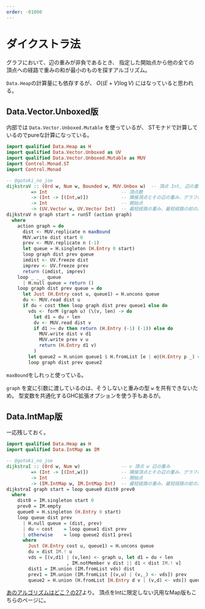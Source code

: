 ```yaml
---
order: -01000
---
```

# ダイクストラ法

グラフにおいて、辺の重みが非負であるとき、
指定した開始点から他の全ての頂点への経路で重みの和が最小のものを探すアルゴリズム。

`Data.Heap`の計算量にも依存するが、
$O((E+V)\log V)$ にはなっていると思われる。

## Data.Vector.Unboxed版

内部では `Data.Vector.Unboxed.Mutable` を使っているが、
STモナドで計算しているのでpureな計算になっている。

```haskell
import qualified Data.Heap as H
import qualified Data.Vector.Unboxed as UV
import qualified Data.Vector.Unboxed.Mutable as MUV
import Control.Monad.ST
import Control.Monad

-- @gotoki_no_joe
dijkstraV :: (Ord w, Num w, Bounded w, MUV.Unbox w)  -- 頂点 Int, 辺の重み w
         => Int                           -- 頂点数
         -> (Int -> [(Int,w)])            -- 隣接頂点とその辺の重み、グラフの情報
         -> Int                           -- 開始点
         -> (UV.Vector w, UV.Vector Int)  -- 最短経路の重み、最短経路の前の頂点 (routeに渡すもの)
dijkstraV n graph start = runST (action graph)
  where
    action graph = do
      dist <- MUV.replicate n maxBound
      MUV.write dist start 0
      prev <- MUV.replicate n (-1)
      let queue = H.singleton (H.Entry 0 start)
      loop graph dist prev queue
      imdist <- UV.freeze dist
      imprev <- UV.freeze prev
      return (imdist, imprev)
    loop _ _ _ queue
      | H.null queue = return ()
    loop graph dist prev queue = do
      let Just (H.Entry cost u, queue1) = H.uncons queue
      du <- MUV.read dist u
      if du < cost then loop graph dist prev queue1 else do
        vds <- forM (graph u) (\(v, len) -> do
          let d1 = du + len
          dv <- MUV.read dist v
          if d1 >= dv then return (H.Entry (-1) (-1)) else do
            MUV.write dist v d1
            MUV.write prev v u
            return (H.Entry d1 v)
          )
        let queue2 = H.union queue1 $ H.fromList [e | e@(H.Entry p _) <- vds, p /= -1]
        loop graph dist prev queue2
```

`maxBound`をしれっと使っている。

`graph` を変に引数に渡しているのは、そうしないと重みの型 `w` を共有できないため。
型変数を共通化するGHC拡張オプションを使う手もあるが。

## Data.IntMap版

一応残しておく。

```haskell
import qualified Data.Heap as H
import qualified Data.IntMap as IM

-- @gotoki_no_joe
dijkstraI :: (Ord w, Num w)               -- v 頂点 w 辺の重み
         => (Int -> [(Int,w)])            -- 隣接頂点とその辺の重み、グラフの情報
         -> Int                           -- 開始点
         -> (IM.IntMap w, IM.IntMap Int)  -- 最短経路の重み、最短経路の前の頂点 (routeに渡すもの)
dijkstraI graph start = loop queue0 dist0 prev0
  where
    dist0 = IM.singleton start 0
    prev0 = IM.empty
    queue0 = H.singleton (H.Entry 0 start)
    loop queue dist prev
      | H.null queue = (dist, prev)
      | du < cost    = loop queue1 dist prev
      | otherwise    = loop queue2 dist1 prev1
      where
        Just (H.Entry cost u, queue1) = H.uncons queue
        du = dist IM.! u
        vds = [(v,d1) | (v,len) <- graph u, let d1 = du + len
                      , IM.notMember v dist || d1 < dist IM.! v]
        dist1 = IM.union (IM.fromList vds) dist
        prev1 = IM.union (IM.fromList [(v,u) | (v,_) <- vds]) prev
        queue2 = H.union (H.fromList [H.Entry d v | (v,d) <- vds]) queue1
```

[あのアルゴリズムはどこ？の27](/readings/whereis/27.dijkstra)より。
頂点をIntに限定しない汎用なMap版もこちらのページに。
